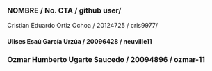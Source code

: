 ### NOMBRE / No. CTA / github user/
Cristian Eduardo Ortiz Ochoa / 20124725 / cris9977/
#### Ulises Esaú García Urzúa / 20096428 / neuville11
### Ozmar Humberto Ugarte Saucedo / 20094896 / ozmar-11